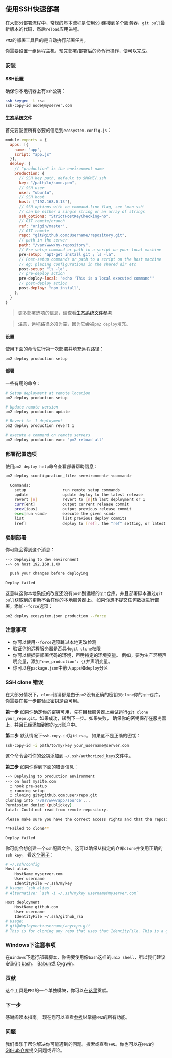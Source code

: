 ## 使用SSH快速部署

在大部分部署流程中，常规的基本流程是使用`SSH`连接到多个服务器，`git pull`最新版本的代码，然后`reload`应用进程。

`PM2`的部署工具目的是自动执行部署任务。

你需要设置一组远程主机，预先部署/部署后的命令行操作，便可以完成。

### 安装
#### SSH设置

确保你本地机器上有`ssh`公钥：
```bash
ssh-keygen -t rsa
ssh-copy-id node@myserver.com
```
#### 生态系统文件

首先要配置所有必要的信息到`ecosystem.config.js`：
```javascript
module.exports = {
  apps: [{
    name: "app",
    script: "app.js"
  }],
  deploy: {
    // "production" is the environment name
    production: {
      // SSH key path, default to $HOME/.ssh
      key: "/path/to/some.pem",
      // SSH user
      user: "ubuntu",
      // SSH host
      host: ["192.168.0.13"],
      // SSH options with no command-line flag, see 'man ssh'
      // can be either a single string or an array of strings
      ssh_options: "StrictHostKeyChecking=no",
      // GIT remote/branch
      ref: "origin/master",
      // GIT remote
      repo: "git@github.com:Username/repository.git",
      // path in the server
      path: "/var/www/my-repository",
      // Pre-setup command or path to a script on your local machine
      pre-setup: "apt-get install git ; ls -la",
      // Post-setup commands or path to a script on the host machine
      // eg: placing configurations in the shared dir etc
      post-setup: "ls -la",
      // pre-deploy action
      pre-deploy-local: "echo 'This is a local executed command'"
      // post-deploy action
      post-deploy: "npm install",
    },
  }
}
```

> 更多部署选项的信息，请查看[生态系统文件参考](../reference/ecosystem_file.md)

> 注意，远程路径必须为空，因为它会被`pm2 deploy`填充。

#### 设置
使用下面的命令进行第一次部署并填充远程路径：
```bash
pm2 deploy production setup
```

#### 部署
一些有用的命令：
```bash
# Setup deployment at remote location
pm2 deploy production setup

# Update remote version
pm2 deploy production update

# Revert to -1 deployment
pm2 deploy production revert 1

# execute a command on remote servers
pm2 deploy production exec "pm2 reload all"
```

### 部署配置选项
使用`pm2 deploy help`命令查看部署帮助信息：
```bash
pm2 deploy <configuration_file> <environment> <command>

  Commands:
    setup                run remote setup commands
    update               update deploy to the latest release
    revert [n]           revert to [n]th last deployment or 1
    curr[ent]            output current release commit
    prev[ious]           output previous release commit
    exec|run <cmd>       execute the given <cmd>
    list                 list previous deploy commits
    [ref]                deploy to [ref], the "ref" setting, or latest tag
```

### 强制部署
你可能会得到这个消息：
```bash
--> Deploying to dev environment
--> on host 192.168.1.XX

  push your changes before deploying

Deploy failed
```

这意味这你本地系统的改变还没有`push`到远程的`git`仓库。并且部署脚本通过`git pull`获取到的更新不会在你的本地服务器上。
如果你想不提交任何数据进行部署，添加`--force`选项：
```bash
pm2 deploy ecosystem.json production --force
```

### 注意事项

- 你可以使用`--force`选项跳过本地更改检测
- 验证你的远程服务器是否具有`git clone`权限
- 你可以根据要部署代码的环境，声明特定的环境变量。 例如，要为生产环境声明变量，添加`"env_production": {}`并声明变量。
- 你可以在`package.json`中嵌入`apps`和`deploy`分区

### SSH clone 错误
在大部分情况下，`clone`错误都是由于`pm2`没有正确的密钥来`clone`你的`git`仓库。你需要在每一步都验证密钥是否可用。

**第一步** 如果你确定你的密钥可用，先在目标服务器上尝试运行`git clone your_repo.git`。如果成功，转到下一步。如果失败，
确保你的密钥保存在服务器上，并且已经添加到你的`git`账户中。

**第二步** 默认情况下`ssh-copy-id`为`id_rsa`。 如果这不是正确的密钥：
```bash
ssh-copy-id -i path/to/my/key your_username@server.com
```

这个命令会将你的公钥添加到 `~/.ssh/authorized_keys`文件中。

**第三步** 如果你得到下面的错误信息：
```bash
--> Deploying to production environment
--> on host mysite.com
  ○ hook pre-setup
  ○ running setup
  ○ cloning git@github.com:user/repo.git
Cloning into '/var/www/app/source'...
Permission denied (publickey).
fatal: Could not read from remote repository.

Please make sure you have the correct access rights and that the repository exists.

**Failed to clone**

Deploy failed
```

你可能会想创建一个`ssh`配置文件。这可以确保从指定的仓库`clone`并使用正确的`ssh key`。
看[这个例子](https://gist.github.com/Protosac/c3fb459b1a942f161f23556f61a67d66)：
```bash
# ~/.ssh/config
Host alias
    HostName myserver.com
    User username
    IdentityFile ~/.ssh/mykey
# Usage: `ssh alias`
# Alternative: `ssh -i ~/.ssh/mykey username@myserver.com`

Host deployment
    HostName github.com
    User username
    IdentityFile ~/.ssh/github_rsa
# Usage:
# git@deployment:username/anyrepo.git
# This is for cloning any repo that uses that IdentityFile. This is a good way to make sure that your remote cloning commands use the appropriate key
```
### Windows下注意事项
在`Windows`下运行部署脚本，你需要使用像`bash`这样的`unix shell`，所以我们建议安装[Git bash](https://git-scm.com/download/win)，
[Babun](http://babun.github.io/)或 [Cygwin](https://cygwin.com/install.html)。

### 贡献
这个工具是`PM2`的一个单独模块，你可以在[这里](https://github.com/Unitech/pm2-deploy)贡献。

### 下一步
感谢阅读本指南。
现在您可以查看[参考](../reference)以掌握`PM2`的所有功能。

### 问题
我们很乐于帮你解决你可能遇到的问题。搜索或查看`FAQ`。你也可以在`PM2`的[GitHub仓库](https://github.com/Unitech/pm2/issues)提交问题或评论。
